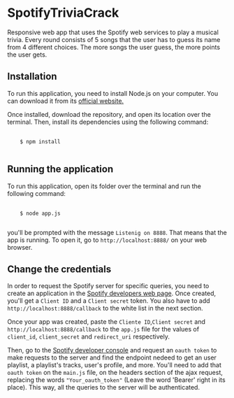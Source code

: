 # SpotifyTriviaCrack
Responsive web app that uses the Spotify web services to play a musical trivia. Every round consists of 5 songs that the user has to guess its name from 4 different choices. The more songs the user guess, the more points the user gets.

<h2>Installation</h2>
<p>To run this application, you need to install Node.js on your computer. You can download it from its 
  <a href="https://nodejs.org/en/">official website.</a>
</p>
<p>Once installed, download the repository, and open its location over the terminal. 
Then, install its dependencies using the following command: 
</p>

<pre>
  <code>
    $ npm install
  </code>
</pre>

<h2>Running the application</h2>
<p>
  To run this application, open its folder over the terminal and run the following command:
<pre>
  <code>
    $ node app.js
  </code>
</pre>
  you'll be prompted with the message <code>Listenig on 8888</code>. That means that the app is running. 
  To open it, go to <code>http://localhost:8888/</code> on your web browser.
</p>

<h2>Change the credentials</h2>
<p>
  In order to request the Spotify server for specific queries, you need to create an application in the 
  <a href="https://developer.spotify.com/my-applications/#!/">Spotify developers web page</a>. Once created, you'll get a
  <code>Client ID</code> and a <code>Client secret</code> token. You also have to add <code>http://localhost:8888/callback</code>
  to the white list in the next section.
</p>

<p>
  Once your app was created, paste the <code>Cliente ID</code>,<code>Client secret</code> and <code>http://localhost:8888/callback</code>
  to the <code>app.js</code> file for the values of <code>client_id</code>, <code>client_secret</code> and <code>redirect_uri</code> respectively.
</p>

<p>
  Then, go to the <a href="https://developer.spotify.com/web-api/console/get-playlist-tracks/">Spotify developer console</a> and request an <code>oauth token</code>
  to make requests to the server and find the endpoint nedeed to get an user playlist, a playlist's tracks, user's profile, and more. You'll need to
  add that <code>oauth token</code> on the <code>main.js</code> file, on the headers section of the ajax request, replacing the words <code>"Your_oauth_token"</code>
  (Leave the word 'Bearer' right in its place). This way, all the queries to the server will be authenticated.
</p>

